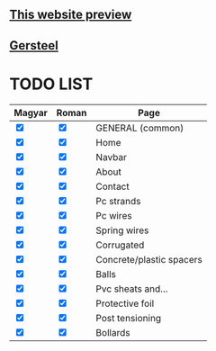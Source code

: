 ## [This website preview](http://5.15.190.77:3500/)

## [Gersteel](https://gersteel.netlify.app)

# TODO LIST

<table>
   <thead>
      <tr>
         <th>Magyar</th>
         <th>Roman</th>
         <th>Page</th>
      </tr>
   </thead>
   <tbody>
      <tr>
         <td>
         <input type="checkbox" checked>
         </input>
         </td>
                  <td><input type="checkbox" checked>
         </input></td>
         <td>GENERAL (common)</td>
      </tr>
      <tr>
         <td>
         <input type="checkbox" checked>
         </input>
         </td>
                  <td><input type="checkbox" checked>
         </input></td>
         <td>Home</td>
      </tr>
      <tr>
         <td>
         <input type="checkbox" checked>
         </input>
         </td>
                  <td><input type="checkbox" checked>
         </input></td>
         <td>Navbar</td>
      </tr>
      <tr>
         <td>
         <input type="checkbox" checked>
         </input>
         </td>
                  <td><input type="checkbox" checked>
         </input></td>
         <td>About</td>
      </tr>
      <tr>
         <td>
         <input type="checkbox" checked>
         </input>
         </td>
                  <td><input type="checkbox" checked>
         </input></td>
         <td>Contact</td>
      </tr>
      <tr>
         <td>
         <input type="checkbox" checked>
         </input>
         </td>
                  <td><input type="checkbox" checked>
         </input></td>
         <td>Pc strands</td>
      </tr>
      <tr>
         <td>
         <input type="checkbox" checked>
         </input>
         </td>
                  <td><input type="checkbox" checked>
         </input></td>
         <td>Pc wires</td>
      </tr>
      <tr>
         <td>
         <input type="checkbox" checked>
         </input>
         </td>
                  <td><input type="checkbox" checked>
         </input></td>
         <td>Spring wires</td>
      </tr>
      <tr>
         <td>
         <input type="checkbox" checked>
         </input>
         </td>
                  <td><input type="checkbox" checked>
         </input></td>
         <td>Corrugated</td>
      </tr>
      <tr>
         <td>
         <input type="checkbox" checked>
         </input>
         </td>
                  <td><input type="checkbox" checked>
         </input></td>
         <td>Concrete/plastic spacers</td>
      </tr>
      <tr>
         <td>
         <input type="checkbox" checked>
         </input>
         </td>
                  <td><input type="checkbox" checked>
         </input></td>
         <td>Balls</td>
      </tr>
      <tr>
         <td>
         <input type="checkbox" checked>
         </input>
         </td>
                  <td><input type="checkbox" checked>
         </input></td>
         <td>Pvc sheats and...</td>
      </tr>
      <tr>
         <td>
         <input type="checkbox" checked>
         </input>
         </td>
                  <td><input type="checkbox" checked>
         </input></td>
         <td>Protective foil</td>
      </tr>
      <tr>
         <td>
         <input type="checkbox" checked>
         </input>
         </td>
                  <td><input type="checkbox" checked>
         </input></td>
         <td>Post tensioning</td>
      </tr>
      <tr>
         <td>
         <input type="checkbox" checked>
         </input>
         </td>
                  <td><input type="checkbox" checked>
         </input></td>
         <td>Bollards</td>
      </tr>
   </tbody>
</table>
